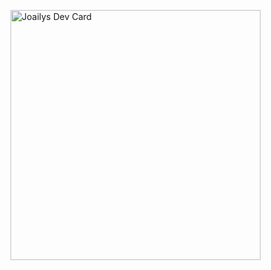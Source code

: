 <a href="#"><img src="https://github.com/Joailys/Joailys/devcard.svg" width="400" alt="Joailys Dev Card"/></a>

